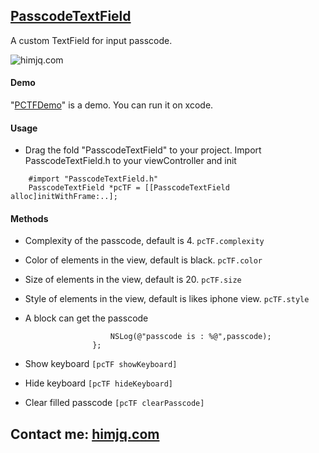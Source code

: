 ## [PasscodeTextField](https://github.com/JQ-miao/PasscodeTextField)
A custom TextField for input passcode.

![himjq.com](http://ohe9u92g1.bkt.clouddn.com/20161130_himjq-1.gif)

#### Demo
"[PCTFDemo](https://github.com/JQ-miao/PasscodeTextField/tree/master/PCTFDemo)" is a demo. You can run it on xcode.

#### Usage
- Drag the fold "PasscodeTextField" to your project. Import PasscodeTextField.h to your viewController and init   
```
    #import "PasscodeTextField.h"
    PasscodeTextField *pcTF = [[PasscodeTextField alloc]initWithFrame:..];
```

#### Methods
- Complexity of the passcode, default is 4.
    `pcTF.complexity`

- Color of elements in the view, default is black.
    `pcTF.color`

- Size of elements in the view, default is 20.
    `pcTF.size`

- Style of elements in the view, default is likes iphone view.
    `pcTF.style`

- A block can get the passcode
    ```pcTF.getPasscode = ^(NSString *passcode,PasscodeTextField *pcTF){
                       NSLog(@"passcode is : %@",passcode);
                   };
    ```

- Show keyboard
    `[pcTF showKeyboard]`

- Hide keyboard
    `[pcTF hideKeyboard]`

- Clear filled passcode
    `[pcTF clearPasscode]`

## Contact me: [himjq.com](http://himjq.com)
